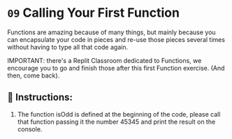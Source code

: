# `09` Calling Your First Function

Functions are amazing because of many things, but mainly because you can encapsulate your code
in pieces and re-use those pieces several times without having to type all that code again.

IMPORTANT: there's a Replit Classroom dedicated to Functions, we encourage you to go and finish
those after this first Function exercise. (And then, come back).




## 📝 Instructions:

1. The function isOdd is defined at the beginning of the code, please call that function passing
it the number 45345 and print the result on the console.


